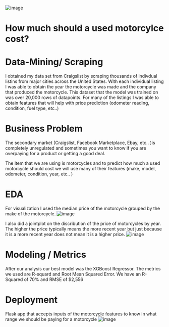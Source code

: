 ![image](https://user-images.githubusercontent.com/83923459/137983629-f53fc9cd-2997-4258-a932-e218f4ce2c4f.png)

# How much should a used motorcylce cost?

# Data-Mining/ Scraping

I obtained my data set from Craigslist by scraping thousands of indivdual listins from major cities across the United States.
With each individual listing I was able to obtain the year the motorcycle was made and the company that produced the motorcycle.
This dataset that the model was trained on was over 20,000 rows of datapoints.
For many of the listings I was able to obtain features that will help with price prediction (odometer reading, condition, fuel type, etc..)


# Business Problem
The secondary market (Craigslist, Facebook Marketplace, Ebay, etc.. )is completely unregulated and sometimes you want to know if you are overpaying for a product or getting a good deal. 

The item that we are using is motorcycles and to predict how much a used motorcycle should cost we will use many of their features (make, model, odometer, condition, year, etc.. )


# EDA
For visualization I used the median price of the motorcycle grouped by the make of the motorcycle.
![image](https://user-images.githubusercontent.com/83923459/138173502-1eee8961-37eb-4e6d-a47a-9d64b011478f.png)

I also did a jointplot on the discribution of the price of motorcycles by year. The higher the price typically means the more recent year but just because it is a more recent year does not mean it is a higher price.
![image](https://user-images.githubusercontent.com/83923459/139141809-3ef1ec03-11c2-49a4-9f33-d89fbc1bf67f.png)



# Modeling / Metrics
After our analysis our best model was the XGBoost Regressor.
The metrics we used are R-squard and Root Mean Squared Error.
We have an R-Squared of 70% and RMSE of $2,556

# Deployment
Flask app that accepts inputs of the motorcycle features to know in what range we should be paying for a motorcycle
![image](https://user-images.githubusercontent.com/83923459/138173642-7956d9cd-e986-4ef8-8002-8b6513536345.png)

